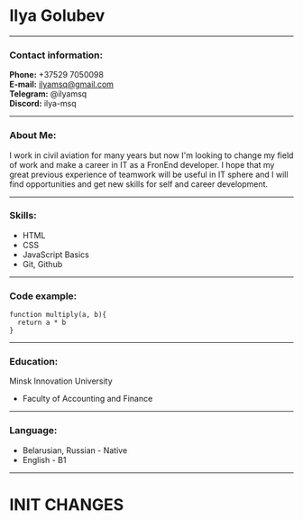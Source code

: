# Ilya Golubev 

----
### Contact information:

**Phone:** +37529 7050098  
**E-mail:** [ilyamsq@gmail.com](ilyamsq@gmail.com)  
**Telegram:** @ilyamsq  
**Discord:** ilya-msq

---
### About Me:

I work in civil aviation for many years but now I'm looking to change my field of work and make a career in IT as a FronEnd developer. 
I hope that my great previous experience of teamwork will be useful in IT sphere and I will find opportunities and get new skills for self and career development.

---
### Skills:
* HTML
* CSS
* JavaScript Basics
* Git, Github

---
### Code example:  
```
function multiply(a, b){
  return a * b
}
```

---
### Education:
Minsk Innovation University
* Faculty of Accounting and Finance

---
### Language:
* Belarusian, Russian - Native
* English - B1
  
  
---
# INIT CHANGES 


